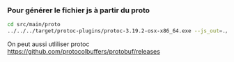 ### Pour générer le fichier js à partir du proto

```bash
cd src/main/proto 
../../../target/protoc-plugins/protoc-3.19.2-osx-x86_64.exe --js_out=./ *.proto
```

On peut aussi utliliser protoc https://github.com/protocolbuffers/protobuf/releases